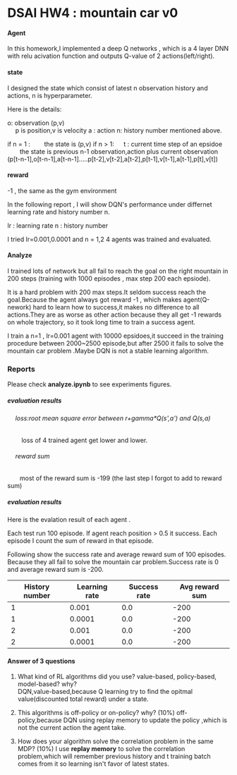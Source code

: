 # DSAI HW4 : mountain car v0

#### Agent
In this homework,I implemented a deep Q networks , which is a 4 layer DNN with relu acivation function and outputs Q-value of 2 actions(left/right).


#### state
I designed the state which consist of latest n observation history and actions, n is hyperparameter.


Here is the details:

o: observation (p,v)  
&emsp; p is position,v is velocity
a : action
n: history number mentioned above.

if n = 1 :
&emsp;&emsp;the state is (p,v) 
if n > 1:
&emsp; t : current time step of an epsidoe
&emsp;&emsp;the state is previous n-1 observation,action plus current observation
  (p[t-n-1],o[t-n-1],a[t-n-1].....p[t-2],v[t-2],a[t-2],p[t-1],v[t-1],a[t-1],p[t],v[t])

#### reward
-1 , the same as the gym environment 

In the following report , I will show DQN's performance under differnet learning rate and history number n.

lr : learning rate
n : history number 

I tried lr=0.001,0.0001 and n = 1,2
4 agents was trained and evaluated.





#### Analyze
I trained lots of network but all fail to reach the goal on the right mountain in 200 steps (training with 1000 episodes , max step 200 each epsiode).


It is a hard problem with  200 max steps.It seldom success reach the goal.Because the agent always got reward -1 , which makes agent(Q-nework) hard to learn how to success,it makes no difference to all actions.They are as worse as other action because they all get -1 rewards on whole trajectory, so it took long time to train a success agent.

I train a n=1 , lr=0.001 agent with 10000 epsidoes,it succeed in the training procedure between 2000~2500 episode,but after 2500 it fails to solve the mountain car problem .Maybe DQN is not a stable learning algorithm.


### Reports

Please check **analyze.ipynb** to see experiments figures.

##### evaluation results
######  &emsp; loss:root mean square error between  r+gamma*Q(s',a') and Q(s,a)
&emsp;&emsp; loss of 4 trained agent get lower and lower.
######  &emsp; reward sum
&emsp;&emsp;most of the reward sum is -199 (the last step I forgot to add to reward sum)


##### evaluation results
Here is the evalation result of each agent .

Each test run 100 episode.
If agent reach position > 0.5 it success.
Each episode I count the sum of reward in that episode.

Following show the  success rate and average reward sum of 100 episodes.
Because they all fail to solve the mountain car problem.Success rate is 0 and average reward sum is -200.


| History number | Learning rate | Success rate | Avg reward sum
| ------ | ------ | ------ | ------ |
| 1 | 0.001 | 0.0 | -200
| 1 | 0.0001 | 0.0 | -200
| 2| 0.001 | 0.0 | -200
| 2 | 0.0001 | 0.0 | -200




#### Answer of 3 questions
1. What kind of RL algorithms did you use? value-based, policy-based, model-based? why?  
DQN,value-based,because Q learning try to find the opitmal value(discounted total reward) under a state.

2. This algorithms is off-policy or on-policy? why? (10%)
  off-policy,because DQN  using replay memory to update the policy ,which is not the current action the agent take.

3. How does your algorithm solve the correlation problem in the same MDP? (10%) I use  **replay memory** to solve the correlation problem,which will remember previous history and t training batch comes from it so learning isn't favor of  latest states.